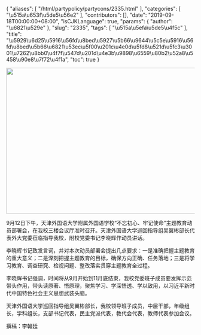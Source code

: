 {
    "aliases": [
        "/html/partypolicy/partycons/2335.html"
    ],
    "categories": [
        "\u515a\u653f\u5de5\u56e2"
    ],
    "contributors": [],
    "date": "2019-09-18T00:00:00+08:00",
    "isCJKLanguage": true,
    "params": {
        "author": "\u6821\u529e"
    },
    "slug": "2335",
    "tags": [
        "\u515a\u5efa\u5de5\u4f5c"
    ],
    "title": "\u5929\u6d25\u5916\u56fd\u8bed\u5927\u5b66\u9644\u5c5e\u5916\u56fd\u8bed\u5b66\u6821\u53ec\u5f00\u201c\u4e0d\u5fd8\u521d\u5fc3\u3001\u7262\u8bb0\u4f7f\u547d\u201d\u4e3b\u9898\u6559\u80b2\u52a8\u5458\u90e8\u7f72\u4f1a",
    "toc": true
}


<img
    src="https://cdn.tfls.online/mirror/full/2b1890cc24ead220428c862c054eb18e5004e032.jpg"
    style="display:block;margin-left:auto;margin-right:auto;"
    decoding="async"
    fetchpriority="auto"
    loading="lazy"
    height="390"
    width="585"
/>







9月12日下午，天津外国语大学附属外国语学校“不忘初心、牢记使命”主题教育动员部署会，在我校三楼会议厅准时召开。天津外国语大学巡回指导组吴翼彬部长代表外大党委莅临指导我校，附校党委书记李晓辉作动员讲话。




李晓辉书记致发言词，并对本次动员部署会提出几点要求：一是准确把握主题教育的重大意义；二是深刻把握主题教育的目标，确保方向正确、任务落地；三是将学习教育、调查研究、检视问题、整改落实贯穿主题教育全过程。




李晓辉书记强调，时间将从9月开始到11月底结束，我校党委班子成员要发挥示范带头作用，带头读原著、悟原理，聚焦学习、学深悟透、学以致用，以习近平新时代中国特色社会主义思想武装头脑。




天津外国语大学巡回指导组吴翼彬部长，我校领导班子成员，中层干部，年级组长，学科组长，支部书记代表，民主党派代表，教代会代表，教师代表参加会议。




撰稿：李翰廷



